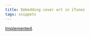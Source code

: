 ```yaml
---
title: Embedding cover art in iTunes
tags: snippets
---
```


[Implemented](http://typechecked.net/a/support/bugs/show_bug.cgi?id=8).
